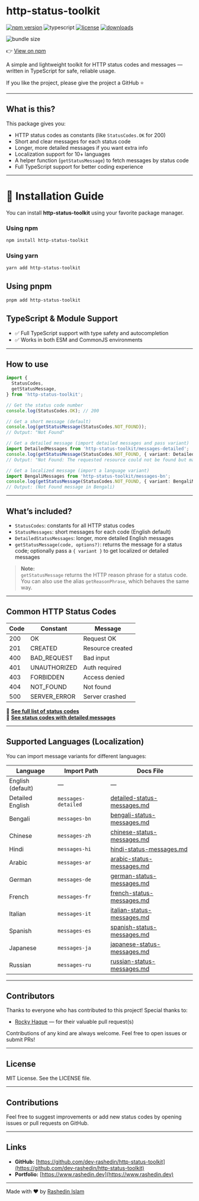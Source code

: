 # http-status-toolkit

[![npm version](https://img.shields.io/npm/v/http-status-toolkit)](https://www.npmjs.com/package/http-status-toolkit)
![typescript](https://badgen.net/badge/icon/typescript?icon=typescript&label)
[![license](https://img.shields.io/npm/l/http-status-toolkit)](https://github.com/dev-rashedin/http-status-toolkit/blob/main/LICENSE)
[![downloads](https://img.shields.io/npm/dm/http-status-toolkit)](https://www.npmjs.com/package/http-status-toolkit)
<!-- ![minified](https://badgen.net/bundlephobia/min/http-status-toolkit)
![minified gzip](https://badgen.net/bundlephobia/minzip/http-status-toolkit) -->
![bundle size](https://deno.bundlejs.com/badge?q=http-status-toolkit)


👉 [View on npm](https://www.npmjs.com/package/http-status-toolkit)

A simple and lightweight toolkit for HTTP status codes and messages — written in TypeScript for safe, reliable usage.

If you like the project, please give the project a GitHub ⭐

---

## What is this?

This package gives you:

- HTTP status codes as constants (like `StatusCodes.OK` for 200)
- Short and clear messages for each status code
- Longer, more detailed messages if you want extra info
- Localization support for 10+ languages
- A helper function (`getStatusMessage`) to fetch messages by status code
- Full TypeScript support for better coding experience

---

# 🚀 Installation Guide

You can install **http-status-toolkit** using your favorite package manager.

### Using npm

```bash
npm install http-status-toolkit
```

### Using yarn

```bash
yarn add http-status-toolkit
```

## Using pnpm

```bash
pnpm add http-status-toolkit
```

## TypeScript & Module Support

- ✅ Full TypeScript support with type safety and autocompletion  
- ✅ Works in both ESM and CommonJS environments

---

## How to use

```ts
import {
  StatusCodes,
  getStatusMessage,
} from 'http-status-toolkit';

// Get the status code number
console.log(StatusCodes.OK); // 200

// Get a short message (default)
console.log(getStatusMessage(StatusCodes.NOT_FOUND));
// Output: "Not Found"

// Get a detailed message (import detailed messages and pass variant)
import DetailedMessages from 'http-status-toolkit/messages-detailed';
console.log(getStatusMessage(StatusCodes.NOT_FOUND, { variant: DetailedMessages }));
// Output: "Not Found: The requested resource could not be found but may be available in the future."

// Get a localized message (import a language variant)
import BengaliMessages from 'http-status-toolkit/messages-bn';
console.log(getStatusMessage(StatusCodes.NOT_FOUND, { variant: BengaliMessages }));
// Output: (Not Found message in Bengali)
```

---

## What’s included?

- `StatusCodes`: constants for all HTTP status codes  
- `StatusMessages`: short messages for each code (English default)  
- `DetailedStatusMessages`: longer, more detailed English messages  
- `getStatusMessage(code, options?)`: returns the message for a status code; optionally pass a `{ variant }` to get localized or detailed messages  

> **Note:**  
> `getStatusMessage` returns the HTTP reason phrase for a status code.  
> You can also use the alias `getReasonPhrase`, which behaves the same way.

---

## Common HTTP Status Codes

| Code | Constant     | Message          |
| ---- | ------------ | ---------------- |
| 200  | OK           | Request OK       |
| 201  | CREATED      | Resource created |
| 400  | BAD_REQUEST  | Bad input        |
| 401  | UNAUTHORIZED | Auth required    |
| 403  | FORBIDDEN    | Access denied    |
| 404  | NOT_FOUND    | Not found        |
| 500  | SERVER_ERROR | Server crashed   |


🔗 **[See full list of status codes](./docs/default-status-messages.md)**  
🔗 **[See status codes with detailed messages](./docs/detailed-status-messages.md)**

---

## Supported Languages (Localization)

You can import message variants for different languages:

| Language    | Import Path                           | Docs File                          |
|-------------|-------------------------------------|-----------------------------------|
| English (default)  | —                               | —                                 |
| Detailed English   | `messages-detailed`              | [detailed-status-messages.md](./docs/detailed-status-messages.md) |
| Bengali     | `messages-bn`                       | [bengali-status-messages.md](./docs/bengali-status-messages.md)   |
| Chinese     | `messages-zh`                       | [chinese-status-messages.md](./docs/chinese-status-messages.md)   |
| Hindi       | `messages-hi`                       | [hindi-status-messages.md](./docs/hindi-status-messages.md)       |
| Arabic      | `messages-ar`                       | [arabic-status-messages.md](./docs/arabic-status-messages.md)     |
| German      | `messages-de`                       | [german-status-messages.md](./docs/german-status-messages.md)     |
| French      | `messages-fr`                       | [french-status-messages.md](./docs/french-status-messages.md)     |
| Italian     | `messages-it`                       | [italian-status-messages.md](./docs/italian-status-messages.md)   |
| Spanish     | `messages-es`                       | [spanish-status-messages.md](./docs/spanish-status-messages.md)   |
| Japanese    | `messages-ja`                       | [japanese-status-messages.md](./docs/japanese-status-messages.md) |
| Russian     | `messages-ru`                       | [russian-status-messages.md](./docs/russian-status-messages.md)   |

---

## Contributors

Thanks to everyone who has contributed to this project! Special thanks to:

- [Rocky Haque](https://github.com/rockyhaque) — for their valuable pull request(s)

Contributions of any kind are always welcome. Feel free to open issues or submit PRs!

---

## License

MIT License. See the LICENSE file.

---

## Contributions

Feel free to suggest improvements or add new status codes by opening issues or pull requests on GitHub.

---

## Links

- **GitHub:** [https://github.com/dev-rashedin/http-status-toolkit](https://github.com/dev-rashedin/http-status-toolkit)  
- **Portfolio:** [https://www.rashedin.dev](https://www.rashedin.dev)

---

Made with ❤️ by [Rashedin Islam](https://www.rashedin.dev)